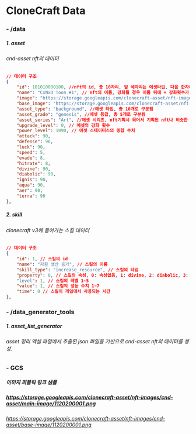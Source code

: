 # CloneCraft Data

### - /data
##### 1. asset
###### cnd-asset nft의 데이터

```json
// 데이터 구조
{
    "id": 101010000100, //nft의 id, 총 10자리, 앞 세자리는 에셋타입, 다음 한자리는 에셋등급, 다음 네자리는 등급별 순번, 마지막 두자리는 강화횟수로 구분됨 ex) 101(타입)1(등급-제네시스)0001(등급별 생성 순번)00(강화횟수)
    "name": "CxNxD Toon #1", // nft의 이름, 강화될 경우 이름 뒤에 + 강화횟수가 붙음
    "image": "https://storage.googleapis.com/clonecraft-asset/nft-images/cnd-asset/main-image/1010100001.png", // nft의 보여지는 이미지
    "base_image": "https://storage.googleapis.com/clonecraft-asset/nft-images/cnd-asset/base-image/1010100001.png", // 클론 v3 이미지 조합에 사용될 이미지
    "asset_type": "background", //에셋 타입, 총 10개로 구분됨
    "asset_grade": "genesis", //에셋 등급, 총 5개로 구분됨
    "asset_series": "Art", //에셋 시리즈, nft기획시 묶어서 기획된 nft나 비슷한 성향의 nft를 나타냄
    "upgrade_level": 0, // 에셋의 강화 횟수
    "power_level": 1090, // 에셋 스테이터스의 종합 수치
    "attack": 90,
    "defense": 90,
    "luck": 90,
    "speed": 5,
    "evade": 8,
    "hitrate": 8,
    "divine": 90,
    "diabolic": 90,
    "ignis": 90,
    "aqua": 90,
    "aer": 90,
    "terra": 90
},
```



##### 2. skill
###### clonecraft v3에 들어가는 스킬 데이터

```json
// 데이터 구조
{
    "id": 1, // 스킬의 id
    "name": "자원 생산 증가", // 스킬의 이름
    "skill_type": "increase_resource", // 스킬의 타입
    "property": 0, // 스킬의 속성, 0: 속성없음, 1: divine, 2: diabolic, 3: ignis, 4: aqua, 5: aer, 6: terra
    "level": 1, // 스킬의 레벨 1~5
    "value": 1, // 스킬의 성능 수치 1~7
    "time": 0 // 스킬이 게임에서 사용되는 시간
},
```



### - /data_generator_tools
##### 1. asset_list_generator
###### asset 정리 엑셀 파일에서 추출된 json 파일을 기반으로 cnd-asset nft의 데이터를 생성.



### - GCS

##### 이미지 퍼블릭 링크 샘플
##### https://storage.googleapis.com/clonecraft-asset/nft-images/cnd-asset/main-image/1120200001.png

###### https://storage.googleapis.com/clonecraft-asset/nft-images/cnd-asset/base-image/1120200001.png

